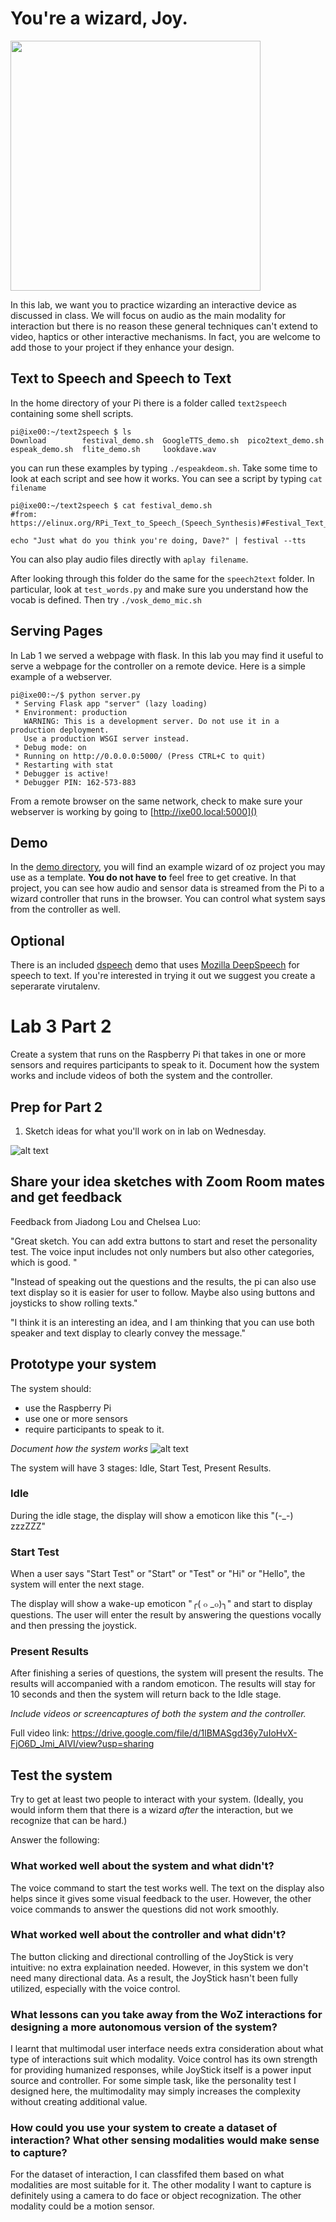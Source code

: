 # You're a wizard, Joy.

<img src="https://pbs.twimg.com/media/Cen7qkHWIAAdKsB.jpg" height="400">

In this lab, we want you to practice wizarding an interactive device as discussed in class. We will focus on audio as the main modality for interaction but there is no reason these general techniques can't extend to video, haptics or other interactive mechanisms. In fact, you are welcome to add those to your project if they enhance your design.


## Text to Speech and Speech to Text

In the home directory of your Pi there is a folder called `text2speech` containing some shell scripts.

```
pi@ixe00:~/text2speech $ ls
Download        festival_demo.sh  GoogleTTS_demo.sh  pico2text_demo.sh
espeak_demo.sh  flite_demo.sh     lookdave.wav

```

you can run these examples by typing 
`./espeakdeom.sh`. Take some time to look at each script and see how it works. You can see a script by typing `cat filename`

```
pi@ixe00:~/text2speech $ cat festival_demo.sh 
#from: https://elinux.org/RPi_Text_to_Speech_(Speech_Synthesis)#Festival_Text_to_Speech

echo "Just what do you think you're doing, Dave?" | festival --tts

```

You can also play audio files directly with `aplay filename`.

After looking through this folder do the same for the `speech2text` folder. In particular, look at `test_words.py` and make sure you understand how the vocab is defined. Then try `./vosk_demo_mic.sh`

## Serving Pages

In Lab 1 we served a webpage with flask. In this lab you may find it useful to serve a webpage for the controller on a remote device. Here is a simple example of a webserver.

```
pi@ixe00:~/$ python server.py
 * Serving Flask app "server" (lazy loading)
 * Environment: production
   WARNING: This is a development server. Do not use it in a production deployment.
   Use a production WSGI server instead.
 * Debug mode: on
 * Running on http://0.0.0.0:5000/ (Press CTRL+C to quit)
 * Restarting with stat
 * Debugger is active!
 * Debugger PIN: 162-573-883
```
From a remote browser on the same network, check to make sure your webserver is working by going to [http://ixe00.local:5000]()


## Demo

In the [demo directory](./demo), you will find an example wizard of oz project you may use as a template. **You do not have to** feel free to get creative. In that project, you can see how audio and sensor data is streamed from the Pi to a wizard controller that runs in the browser. You can control what system says from the controller as well.

## Optional

There is an included [dspeech](./dspeech) demo that uses [Mozilla DeepSpeech](https://github.com/mozilla/DeepSpeech) for speech to text. If you're interested in trying it out we suggest you create a seperarate virutalenv. 



# Lab 3 Part 2

Create a system that runs on the Raspberry Pi that takes in one or more sensors and requires participants to speak to it. Document how the system works and include videos of both the system and the controller.

## Prep for Part 2

1. Sketch ideas for what you'll work on in lab on Wednesday.

![alt text](https://github.com/iamyuchy/Interactive-Lab-Hub/blob/Spring2021/Lab%203/test.jpg)

## Share your idea sketches with Zoom Room mates and get feedback

Feedback from Jiadong Lou and Chelsea Luo: 


"Great sketch. You can add extra buttons to start and reset the personality test. The voice input includes not only numbers but also other categories, which is good. "


"Instead of speaking out the questions and the results, the pi can also use text display so it is easier for user to follow. Maybe also using buttons and joysticks to show rolling texts."


"I think it is an interesting an idea, and I am thinking that you can use both speaker and text display to clearly convey the message."


## Prototype your system

The system should:
* use the Raspberry Pi 
* use one or more sensors
* require participants to speak to it. 

*Document how the system works*
![alt text](https://github.com/iamyuchy/Interactive-Lab-Hub/blob/Spring2021/Lab%203/system.JPG)


The system will have 3 stages: Idle, Start Test, Present Results.

### Idle
During the idle stage, the display will show a emoticon like this "(-_-) zzzZZZ"

### Start Test
When a user says "Start Test" or "Start" or "Test" or "Hi" or "Hello", the system will enter the next stage.

The display will show a wake-up emoticon "╭( ๐ _๐)╮" and start to display questions. The user will enter the result by answering the questions vocally and then pressing the joystick.

### Present Results
After finishing a series of questions, the system will present the results. The results will accompanied with a random emoticon. The results will stay for 10 seconds and then the system will return back to the Idle stage.

*Include videos or screencaptures of both the system and the controller.*

Full video link:
https://drive.google.com/file/d/1lBMASgd36y7uIoHvX-FjO6D_Jmi_AIVI/view?usp=sharing

## Test the system
Try to get at least two people to interact with your system. (Ideally, you would inform them that there is a wizard _after_ the interaction, but we recognize that can be hard.)

Answer the following:

### What worked well about the system and what didn't?
The voice command to start the test works well. The text on the display also helps since it gives some visual feedback to the user.
However, the other voice commands to answer the questions did not work smoothly.

### What worked well about the controller and what didn't?
The button clicking and directional controlling of the JoyStick is very intuitive: no extra explaination needed. However, in this system we don't need many directional data. As a result, the JoyStick hasn't been fully utilized, especially with the voice control.

### What lessons can you take away from the WoZ interactions for designing a more autonomous version of the system?
I learnt that multimodal user interface needs extra consideration about what type of interactions suit which modality. Voice control has its own strength for providing humanized responses, while JoyStick itself is a power input source and controller. For some simple task, like the personality test I designed here, the multimodality may simply increases the complexity without creating additional value.


### How could you use your system to create a dataset of interaction? What other sensing modalities would make sense to capture?
For the dataset of interaction, I can classfifed them based on what modalities are most suitable for it. The other modality I want to capture is definitely using a camera to do face or object recognization. The other modality could be a motion sensor.

